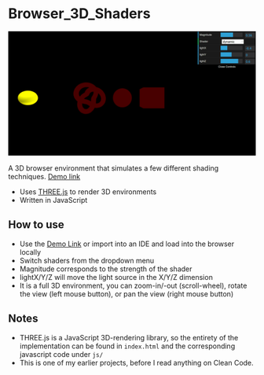 # Browser_3D_Shaders

<img src="/demo_gifs/web_3D_shaders.gif" width=700/>

A 3D browser environment that simulates a few different shading techniques. [Demo link](https://branimirs-page.herokuapp.com/web3d/)

- Uses [THREE.js](https://threejs.org/) to render 3D environments
- Written in JavaScript

## How to use
- Use the [Demo Link](https://computer-graphics-shaders.herokuapp.com/) or import  into an IDE and load into the browser locally 
- Switch shaders from the dropdown menu
- Magnitude corresponds to the strength of the shader
- lightX/Y/Z will move the light source in the X/Y/Z dimension
- It is a full 3D environment, you can zoom-in/-out (scroll-wheel), rotate the view (left mouse button), or pan the view (right mouse button)

## Notes
- THREE.js is a JavaScript 3D-rendering library, so the entirety of the implementation can be found in `index.html` and the corresponding javascript code under `js/`
- This is one of my earlier projects, before I read anything on Clean Code.
